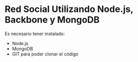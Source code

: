 Red Social Utilizando Node.js, Backbone y MongoDB
=================================================
Es necesario tener instalado:
* Node.js
* MongoDB
* GIT para poder clonar el código
